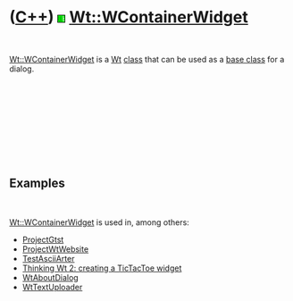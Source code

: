 



 

 

 

 

 

([C++](Cpp.htm)) ![Wt](PicWt.png) [Wt::WContainerWidget](CppWContainerWidget.htm)
=================================================================================

 

[Wt::WContainerWidget](CppWContainerWidget.htm) is a [Wt](CppWt.htm)
[class](CppClass.htm) that can be used as a [base
class](CppBaseClass.htm) for a dialog.

 

 

 

 

 

Examples
--------

 

[Wt::WContainerWidget](CppWContainerWidget.htm) is used in, among
others:

-   [ProjectGtst](ProjectGtst.htm)
-   [ProjectWtWebsite](ProjectWtWebsite.htm)
-   [TestAsciiArter](ToolTestAsciiArter.htm)
-   [Thinking Wt 2: creating a TicTacToe widget](CppThinkingWt2.htm)
-   [WtAboutDialog](CppWtAboutDialog.htm)
-   [WtTextUploader](CppWtTextUploader.htm)

 

 

 

 

 





 



